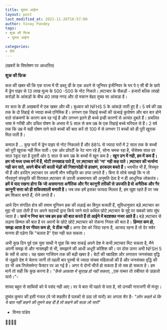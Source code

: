```yaml
---
title: घूमता आईना
layout: post
last_modified_at: 2021-11-26T16:57:00
author: Vinay Pandey
tags:
- शुक्र की फिक्र
 - घूमता आईना

categories:
- दीर्घ
---
```

(खबरों के विश्लेषण पर आधारित)

**शुक्र की फिक्र**

कल की खबर थी कि एक राज्य में पी डब्लू डी के एक अदने से जूनियर इंजीनियर के घर पे ए सी बी के छापे में ड्रेन पाइप से 13 लाख मूल्य के 500 -500 के नोट निकले। भ्र्ष्टाचार के सैकड़ों - हजारों बल्कि लाखो करोड़ों के आंकड़ों के बीच 40 लाख नगद और दो मकान  बेहद तुच्छ सा आंकड़ा है।  

पर कल के ही अखबारों में एक खबर और थी। बुधवार को NFHS 5 के आंकड़े जारी हुए हैं। 5 वर्ष की उम्र तक के दो तिहाई से ज्यादा बच्चे एनिमिक हैं। लगभग एक तिहाई बच्चों की ऊंचाई  कुपोषण और बार बार होने वाले संक्रमणों के कारण कम रह गई है और लगभग इतने ही बच्चे इन्ही कारणों से अत्यंत दुबले हैं। प्रचलित भाषा मे गरीबी और उचित पोषण के अभाव में 5 साल से कम उम्र के एक तिहाई बच्चे मरियल से हैं। 2 वर्ष तक कि उम्र में सही पोषण पाने वाले बच्चों की बात करें तो 100 में से लगभग 11 बच्चों को ही पूरी खुराक मिल पाती है।

कमाल है ... कुछ घरों में ड्रेन पाइप से नोट निकलते हैं और 88% से ज्यादा घरों में 2 साल तक के बच्चों को पूरी खुराक नही मिल पाती। एक ओर प्रॉपर्टी के रेट भाग रहे हैं, सोना चमक रहा है, सेंसेक्स साल दर साल 1कूद रहा है दूसरी ओर 5 साल से कम उम्र के बच्चों में खून कम है। **खून उन में नही, हम में कम हैं। हम जो मध्य उच्च वर्ग में हैं, मोटी तनख्वाह पाते हैं, पर भ्र्ष्टाचार को 'ना' नही कह पाते। भ्र्ष्टाचार की भर्त्सना नही कर पाते, अपने बीच की काली भेड़ों की निशानदेही से हरक्षण, हरकदम बचते हैं।** भयभीत भी हैं, विस्मृत भी हैं और हरदिन भ्र्ष्टाचार पर अपनी मौन स्वीकृति का ठप्पा लगाते हैं। बिना ये सोचे समझे कि न तो गौरवपूर्ण संस्कृति की विरासत भ्र्ष्टाचार से उपजी असमानता की अनुमति देता है न ही आधुनिक लोकतंत्र। **हमें ये याद रखना होगा कि जो असमानता अनैतिक और गैर कानूनी तरीकों से उपजति है वो अनैतिक और गैर कानूनी सत्ता को ही शकितशाली बनाती है।** जब तक हमें इसका फायदा मिलता है, हम खुश रहते हैं पर जब हम शिकार बनते हैं, रोने लगते हैं। 

आये दिन संगठित क्षेत्र की तमाम यूनियन हक की लड़ाई का बिगुल बजाती हैं, सुविधानुसार बड़े भ्र्ष्टाचार का मुद्दा भी उठा लेती हैं पर अपने सदस्यों द्वारा किये जाने वाले कथित छोटे भ्र्ष्टाचार के मुद्दे पर सबको सांप सूंघ जाता है। **फर्ज न निभा कर जब हम हक की बात करते हैं तो आईने में बदशक्ल नजर आते हैं।** बड़े भ्र्ष्टाचार से लड़ना हिम्मत की बात है पर अपनों के छोटे छोटे भ्र्ष्टाचार को रोकना नियत की बात है। **हिम्मत कम हो, समझ आता है पर नीयत कम हो, ये ठीक नही।** अगर देश को जिंदा रहना है, आजाद रहना है तो देर सबेर मानना ही पड़ेगा कि "चलता है" ऐसा नही चल सकता।

अभी कुछ दिन पूर्व एक युवा साथी ने पूछा कि क्या वाकई अपने देश मे कभी भ्र्ष्टाचार मिट सकता है, मैने अपनी समझ से और नासमझी से भी, समझाने की आधी अधूरी कोशिश की। पर ठोस उत्तर अभी NFSH 5 के सर्वे से आया। यह खबर गार्जियन तक की बड़ी खबर है। बेटों की ख्वाहिश और लगातार जनसंख्या वृद्धि से जूझते देश मे चेतना जागी तो पहली बार पुरुषों से ज्यादा संख्या महिलाओं की है और जनसंख्या वृद्धि की दर भी अब रिप्लेसमेन्ट फैक्टर  पर आ गई है। अगर ये दोनों चीजें हो सकता हैं तो सब हो सकता है। हम मानें तो सही कि कुछ करना है। 
*"कैसे आकाश में सूराख़ हो नहीं सकता,*
_एक पत्थर तो तबीयत से उछालो यारो।"-

शायद बहुत से साथियों को ये पसंद नही आए। पर ये बात भी पहले से पता है, सो उनकी नाराजगी भी मंजूर। 

दुष्यंत कुमार की इसी गजल (ये जो शहतीर है पलकों से उठा लो यारों) का अगला शेर है-
*"लोग कहते थे कि ये बात नहीं कहने की*
*तुमने कह दी है तो कहने की सज़ा लो यारो"*

- विनय पांडेय

🙏🙏🙏🙏


